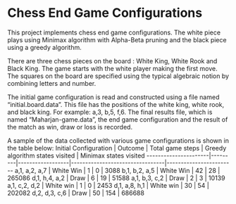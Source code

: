 # Chess End Game Configurations

This project implements chess end game configurations. The white piece plays using Minimax algorithm with Alpha-Beta pruning and the black piece using a greedy algorithm.

There are three chess pieces on the board : White King, White Rook and Black King. The game starts with the white player making the first move. The squares on the board are specified using the typical algebraic notion by combining letters and number.

The initial game configuration is read and constructed using a file named “initial.board.data”. This file has the positions of the white king, white rook, and black king. For example: a,3, b,5, f,6.
The final results file, which is named “Maharjan-game.data”, the end game configuration and the result of the match as win, draw or loss is recorded.

A sample of the data collected with various game configurations is shown in the table below:
Initial Configuration | Outcome | Total game steps | Greedy algorithm states visited | Minimax states visited
----------------------|---------|------------------|---------------------------------|------------------------
a,1, a,2, a,7 | White Win | 1 | 0 | 3088
b,1, b,2, a,5 | White Win | 42 | 28 | 265086
d,1, h,4, a,2 | Draw | 6 | 19 | 51588
a,1, b,3, c,2 | Draw | 2 | 3 | 10139
a,1, c,2, d,2 | White win | 1 | 0 | 2453
d,1, a,8, h,1 | White win | 30 | 54 | 202082
d,2, d,3, c,6 | Draw | 50 | 154 | 686688
